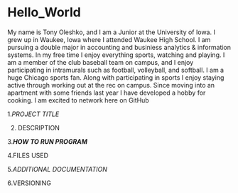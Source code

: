 # Hello_World 
My name is Tony Oleshko, and I am a Junior at the University of Iowa. I grew up in Waukee, Iowa where I attended Waukee High School. I am pursuing a double major in accounting and businiess analytics & information systems. In my free time I enjoy everything sports, watching and playing. I am a member of the club baseball team on campus, and I enjoy participating in intramurals such as football, volleyball, and softball. I am a huge Chicago sports fan. Along with participating in sports I enjoy staying active through working out at the rec on campus. Since moving into an apartment with some friends last year I have developed a hobby for cooking. I am excited to network here on GitHub

1.*PROJECT TITLE*

2. DESCRIPTION

3.***HOW TO RUN PROGRAM***

4.FILES USED

5.*ADDITIONAL DOCUMENTATION*

6.VERSIONING
